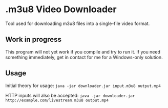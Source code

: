 # .m3u8 Video Downloader
Tool used for downloading m3u8 files into a single-file video format.

## Work in progress
This program will not yet work if you compile and try to run it. If you need something immediately, get in contact for me for a Windows-only solution.

## Usage
Initial theory for usage:
`java -jar downloader.jar input.m3u8 output.mp4`

HTTP inputs will also be accepted:
`java -jar downloader.jar http://example.com/livestream.m3u8 output.mp4`
